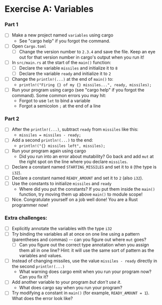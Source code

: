 # Exercise A: Variables

### Part 1
- [ ] Make a new project named `variables` using cargo
    - See "cargo help" if you forgot the command.
- [ ] Open `Cargo.toml`
    - [ ] Change the version number to `2.3.4` and save the file.  Keep an eye out for that version number in cargo's output when you run it!
- [ ] In `src/main.rs` at the start of the `main()` function:
    - [ ] Declare the variable `missiles` and initialize it to `8`
    - [ ] Declare the variable `ready` and initialize it to `2`
- [ ] Change the `println!(...)` at the end of `main()` to:
    - `println!("Firing {} of my {} missiles...", ready, missiles);`
- [ ] Run your program using cargo (see "cargo help" if you forgot the command).
  Some common errors you may hit:
    - Forgot to use `let` to bind a variable
    - Forgot a semicolon `;` at the end of a line

### Part 2

- [ ] After the `println!(...)`, subtract `ready` from `missiles` like this:
    - `missiles = missiles - ready;`
- [ ] Add a second `println!(...)` to the end:
    - `println!("{} missiles left", missiles);`
- [ ] Run your program again using cargo
    - Did you run into an error about mutability? Go back and add `mut` at the right spot on the line where you declare `missiles`.
- [ ] Declare a constant named `STARTING_MISSILES` and set it to `8` (the type is `i32`).
- [ ] Declare a constant named `READY_AMOUNT` and set it to `2` (also `i32`).
- [ ] Use the constants to initialize `missiles` and `ready`
    - Where did you put the constants?  If you put them inside the `main()` function, try moving them up above `main()` to module scope!
- [ ] Nice. Congratulate yourself on a job well done!  You are a Rust programmer now!

### Extra challenges:
- [ ] Explicitly annotate the variables with the type `i32`
- [ ] Try binding the variables all at once on one line using a pattern (parentheses and commas) -- can you figure out where `mut` goes?
    - [ ] Can you figure out the correct type annotation when you assign them all in one line?  Hint: it will use the same sort of pattern as the variables and values.
- [ ] Instead of changing missiles, use the value `missiles - ready` directly in the second `println!(...)`
    - What warning does cargo emit when you run your program now? Can you fix it?
- [ ] Add another variable to your program *but don't use it*.
    - What does cargo say when you run your program?
- [ ] Try modifying a constant in `main()` (for example, `READY_AMOUNT = 1`). What does the error look like?